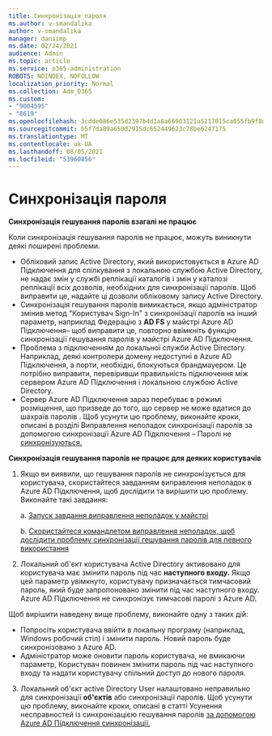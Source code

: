 ```yaml
---
title: Синхронізація пароля
ms.author: v-smandalika
author: v-smandalika
manager: dansimp
ms.date: 02/24/2021
audience: Admin
ms.topic: article
ms.service: o365-administration
ROBOTS: NOINDEX, NOFOLLOW
localization_priority: Normal
ms.collection: Adm_O365
ms.custom:
- "9004595"
- "8619"
ms.openlocfilehash: 3cdde086e535d2397b4d1a8a66903121a5217015ca055fb9f8d025b0842f044b
ms.sourcegitcommit: b5f7da89a650d2915dc652449623c78be6247175
ms.translationtype: MT
ms.contentlocale: uk-UA
ms.lasthandoff: 08/05/2021
ms.locfileid: "53960856"
---
```

# <a name="password-synchronization"></a>Синхронізація пароля

**Синхронізація гешування паролів взагалі не працює**

Коли синхронізація гешування паролів не працює, можуть виникнути деякі поширені проблеми.

- Обліковий запис Active Directory, який використовується в Azure AD Підключення для спілкування  з локальною  службою Active Directory, не надає змін у службі реплікації каталогів і змін у каталозі реплікації всіх дозволів, необхідних для синхронізації паролів. Щоб виправити це, надайте ці дозволи обліковому запису Active Directory.
- Синхронізація гешування паролів вимикається, якщо  адміністратор змінив метод "Користувач Sign-In" з синхронізації паролів на інший параметр, наприклад Федерацію з  **AD FS** у майстрі Azure AD Підключення– щоб виправити це, повторно ввімкніть функцію синхронізації гешування паролів у майстрі Azure AD Підключення.
- Проблема з підключенням до локальної служби Active Directory. Наприклад, деякі контролери домену недоступні в Azure AD Підключення, [](https://docs.microsoft.com/azure/active-directory/hybrid/reference-connect-ports) а порти, необхідні, блокуються брандмауером. Це потрібно виправити, перевіривши правильність підключення між сервером Azure AD Підключення і локальною службою Active Directory.
- Сервер Azure AD Підключення зараз перебуває в режимі розміщення, що призведе до того, що сервер не може вдатися до шахраїв паролів . Щоб усунути цю проблему, виконайте кроки, описані в розділі Виправлення неполадок синхронізації паролів за допомогою синхронізації Azure AD Підключення – Паролі не [синхронізуються.](https://docs.microsoft.com/azure/active-directory/hybrid/tshoot-connect-password-hash-synchronization)

**Синхронізація гешування паролів не працює для деяких користувачів**

1. Якщо ви виявили, що гешування паролів  не синхронізується для користувача, скористайтеся завданням виправлення неполадок в Azure AD Підключення, щоб дослідити та вирішити цю проблему. Виконайте такі завдання:

    a. [Запуск завдання виправлення неполадок у майстрі](https://docs.microsoft.com/azure/active-directory/hybrid/tshoot-connect-objectsync)

    b. [Скористайтеся командлетом виправлення неполадок, щоб дослідити проблему синхронізації гешування паролів для певного використання](https://docs.microsoft.com/azure/active-directory/hybrid/tshoot-connect-password-hash-synchronization)

2. Локальний об'єкт користувача Active Directory активовано для користувача має змінити пароль під час **наступного входу.** Якщо цей параметр увімкнуто, користувачу призначається тимчасовий пароль, який буде запропоновано змінити під час наступного входу. Azure AD Підключення не синхронізує тимчасові паролі з Azure AD.

Щоб вирішити наведену вище проблему, виконайте одну з таких дій:

- Попросіть користувача ввійти в локальну програму (наприклад, Windows робочий стіл) і змінити пароль. Новий пароль буде синхронізовано з Azure AD.
- Адміністратор може оновити пароль користувача, не вмикаючи параметр, Користувач повинен змінити пароль під час наступного входу та надати користувачу спільний доступ до нового пароля. 

3. Локальний об'єкт active Directory User налаштовано неправильно для синхронізації **об'єктів** або синхронізації паролів. Щоб усунути цю проблему, виконайте кроки, описані в статті Усунення несправностей із синхронізацією гешування паролів [за допомогою Azure AD Підключення синхронізації.](https://docs.microsoft.com/azure/active-directory/hybrid/tshoot-connect-password-hash-synchronization)







